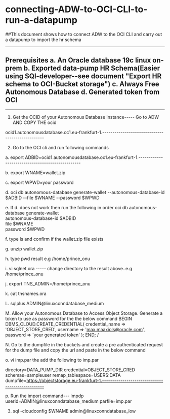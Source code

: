 # connecting-ADW-to-OCI-CLI-to-run-a-datapump

##This document shows how to connect ADW to the OCI CLI and carry out a datapump to import the hr schema

------------------------------------------------------------------------------------------------------------------------------------------------------------------------------------------------------------------------------------------------------------------------------------------------------------------------------------------------------------------------------------------------------------------------------------------------------------------------------------------
Prerequisites
a. An Oracle database 19c linux on-prem
b. Exported data-pump HR Schema(Easier using SQl-developer--see document "Export HR schema to OCI-Bucket storage")
c. Always Free Autonomous Database
d. Generated token from OCI
--------------------------------------------------------------------------------------------------
-------------------------------------------------
1. Get the OCID of your Autonomous Database Instance----- Go to ADW AND COPY THE ocid

ocid1.autonomousdatabase.oc1.eu-frankfurt-1.-------------------------------------------------

2. Go to the OCI cli and run following commands

a. export ADBID=ocid1.autonomousdatabase.oc1.eu-frankfurt-1.-------------------------------------------------

b. export WNAME=wallet.zip

c. export WPWD=your password

d. oci db autonomous-database generate-wallet --autonomous-database-id $ADBID --file $WNAME --password $WPWD

e. If d. does not work then run the following in order 
	 oci db autonomous-database generate-wallet \
	 autonomous-database-id $ADBID \
	 file $WNAME \
	 password $WPWD

f. type ls and confirm if the wallet.zip file exists

g. unzip wallet.zip

h. type pwd 
result e.g /home/prince_onu

i. vi sqlnet.ora   ----- change directory to the result above..e.g /home/prince_onu

j. export TNS_ADMIN=/home/prince_onu

k. cat tnsnames.ora

L. sqlplus ADMIN@linuxconndatabase_medium

M. Allow your Autonomous Database to Access Object Storage. Generate a token to use as password for the the below command
BEGIN
  DBMS_CLOUD.CREATE_CREDENTIAL(
    credential_name => 'OBJECT_STORE_CRED',
    username => 'max.maaxiols@oracle.com',
    password => 'your generated token'
  );
END;
/

N. Go to the dumpfile in the buckets and create a pre authenticated request for the dump file and copy the url and paste in the below command

o. vi imp.par       the add the following to imp.par

directory=DATA_PUMP_DIR
credential=OBJECT_STORE_CRED
schemas=sampleuser
remap_tablespace=USERS:DATA
dumpfile=https://objectstorage.eu-frankfurt-1.-------------------------------------------------

p. Run the import command---   impdp userid=ADMIN@linuxconndatabase_medium parfile=imp.par




3. sql -cloudconfig $WNAME admin@linuxconndatabase_low

